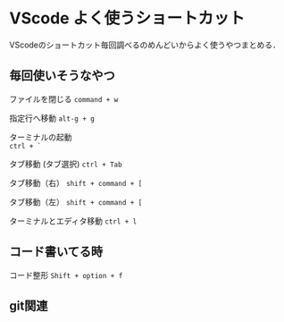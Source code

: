 # VScode よく使うショートカット

VScodeのショートカット毎回調べるのめんどいからよく使うやつまとめる．

## 毎回使いそうなやつ

ファイルを閉じる
`command + w`

指定行へ移動
`alt-g + g`

ターミナルの起動  
``ctrl + ` ``  

タブ移動 (タブ選択)
`ctrl + Tab`

タブ移動（右）
`shift + command + [`

タブ移動（左）
`shift + command + [`

ターミナルとエディタ移動
`ctrl + l`

## コード書いてる時

コード整形
`Shift + option + f`

## git関連
